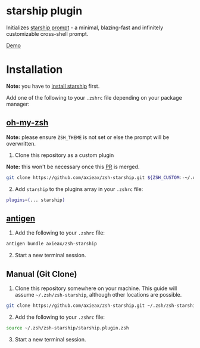 # starship plugin

Initializes [starship prompt](https://starship.rs) - a minimal, blazing-fast and infinitely customizable cross-shell prompt.

[Demo](https://user-images.githubusercontent.com/62098008/169764279-50b48262-9506-4651-ba89-f6611a88ebf0.mp4)

# Installation

**Note:** you have to [install starship](https://starship.rs/guide/#%F0%9F%9A%80-installation) first.

Add one of the following to your `.zshrc` file depending on your package manager:

## [oh-my-zsh](https://github.com/ohmyzsh/ohmyzsh)

**Note:** please ensure `ZSH_THEME` is not set or else the prompt will be overwritten.

1. Clone this repository as a custom plugin

**Note:** this won't be necessary once this [PR](https://github.com/ohmyzsh/ohmyzsh/pull/10947) is merged.

```bash
git clone https://github.com/axieax/zsh-starship.git ${ZSH_CUSTOM:-~/.oh-my-zsh/custom}/plugins/starship
```

2. Add `starship` to the plugins array in your `.zshrc` file:

```zsh
plugins=(... starship)
```

## [antigen](https://github.com/zsh-users/antigen)

1. Add the following to your `.zshrc` file:

```zsh
antigen bundle axieax/zsh-starship
```

2. Start a new terminal session.

## Manual (Git Clone)

1. Clone this repository somewhere on your machine. This guide will assume `~/.zsh/zsh-starship`, although other locations are possible.

```bash
git clone https://github.com/axieax/zsh-starship.git ~/.zsh/zsh-starship
```

2. Add the following to your `.zshrc` file:

```zsh
source ~/.zsh/zsh-starship/starship.plugin.zsh
```

3. Start a new terminal session.
